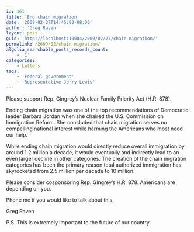 ```yaml
---
id: 161
title: 'End chain migration'
date: '2009-02-27T14:45:00-08:00'
author: 'Greg Raven'
layout: post
guid: 'http://localhost:10004/2009/02/27/chain-migration/'
permalink: /2009/02/chain-migration/
algolia_searchable_posts_records_count:
    - '1'
categories:
    - Letters
tags:
    - 'Federal government'
    - 'Representative Jerry Lewis'
---
```


Please support Rep. Gingrey’s Nuclear Family Priority Act (H.R. 878).

Ending chain migration was one of the top recommendations of Democratic leader Barbara Jordan when she chaired the U.S. Commission on Immigration Reform. She concluded that chain migration serves no compelling national interest while harming the Americans who most need our help.

While ending chain migration would directly reduce overall immigration by around 1.2 million a decade, it would eventually and indirectly lead to an even larger decline in other categories. The creation of the chain migration categories has been the primary reason total authorized immigration has skyrocketed from 2.5 million per decade to 10 million.

Please consider cosponsoring Rep. Gingrey’s H.R. 878. Americans are depending on you.

Phone me if you would like to talk about this,

Greg Raven

P.S. This is extremely important to the future of our country.